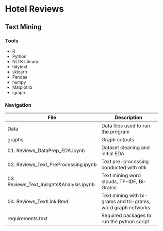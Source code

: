 # Hotel Reviews
## Text Mining

### Tools
* R
* Python
* NLTK Library
* tidytext
* sklearn
* Pandas
* numpy
* Matplotlib
* igraph



### Navigation
| File        | Description |
| ----------- | ----------- |
| Data      | Data files used to run the program  |
| graphs    | Graph outputs |
| 01. Reviews_DataPrep_EDA.ipynb   | Dataset cleaning and initial EDA |
| 02. Reviews_Text_PreProcessing.ipynb | Text pre-processing conducted with nltk |
| 03. Reviews_Text_Insights&Analysis.ipynb | Text mining word clouds, TF-IDF, Bi-Grams |
| 04. Reviews_TextLink.Rmd | Text mining with bi-grams and tri-grams, word graph networks |
| requirements.text | Required packages to run the python script |
